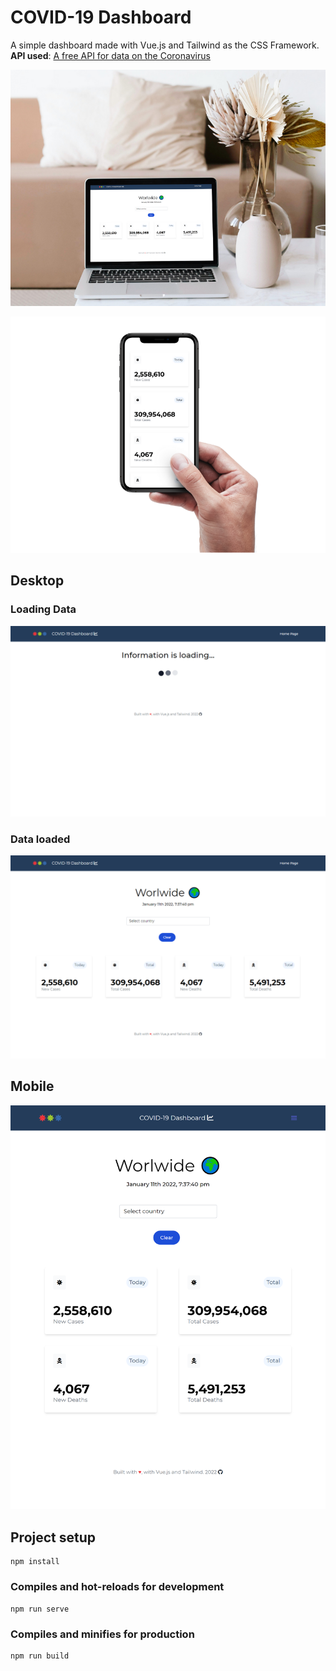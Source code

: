# COVID-19 Dashboard
A simple dashboard made with Vue.js and Tailwind as the CSS Framework.
**API used**: [A free API for data on the Coronavirus](https://covid19api.com/ "COVID-19 API")

<p align="center">
  <img src="https://github.com/MartaBento/vue-covid-dashboard/blob/master/mockups_images/Mockup_Desktop.png?raw=true" alt="mockup_desktop" />
</p>

<p align="center">
  <img src="https://github.com/MartaBento/vue-covid-dashboard/blob/master/mockups_images/Mockup_Mobile.png?raw=true" alt="mockuo_mobile" />
</p>

## Desktop
### Loading Data
<p align="center">
  <img src="https://github.com/MartaBento/vue-covid-dashboard/blob/master/mockups_images/Desktop_Loading.png?raw=true" alt="desktop_loading" />
</p>

### Data loaded
<p align="center">
  <img src="https://github.com/MartaBento/vue-covid-dashboard/blob/master/mockups_images/Desktop_With_Data.png?raw=true" alt="desktop_data" />
</p>

## Mobile
<p align="center">
  <img src="https://github.com/MartaBento/vue-covid-dashboard/blob/master/mockups_images/Mobile.png?raw=true" alt="mobile" />
</p>

## Project setup
```
npm install
```

### Compiles and hot-reloads for development
```
npm run serve
```

### Compiles and minifies for production
```
npm run build
```
